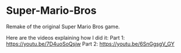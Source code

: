 # Super-Mario-Bros
Remake of the original Super Mario Bros game.

Here are the videos explaining how I did it:
Part 1: https://youtu.be/7D4uoSoQsjw
Part 2: https://youtu.be/6SnGgsgV_GY
